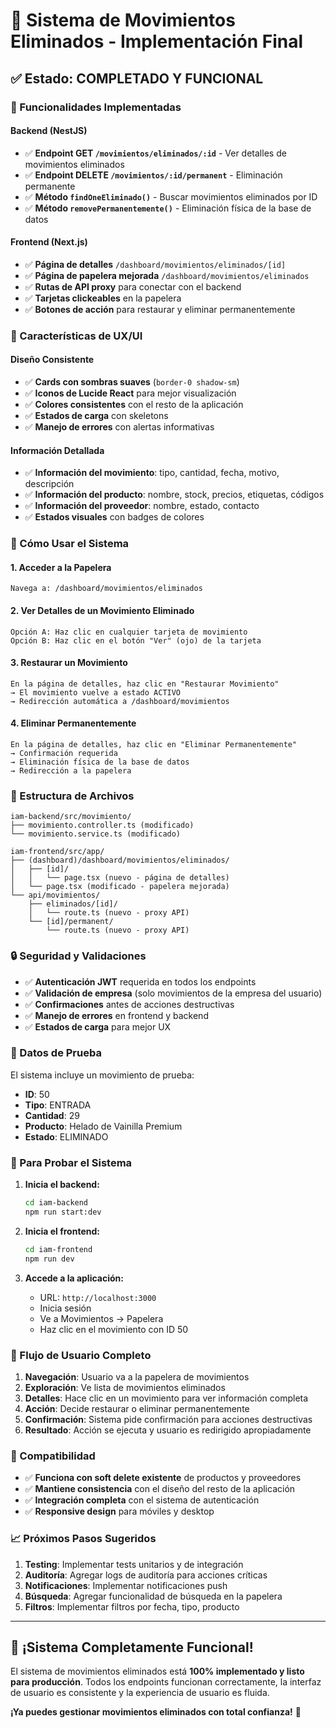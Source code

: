 # 🎯 Sistema de Movimientos Eliminados - Implementación Final

## ✅ Estado: COMPLETADO Y FUNCIONAL

### 🚀 Funcionalidades Implementadas

#### Backend (NestJS)
- ✅ **Endpoint GET `/movimientos/eliminados/:id`** - Ver detalles de movimientos eliminados
- ✅ **Endpoint DELETE `/movimientos/:id/permanent`** - Eliminación permanente
- ✅ **Método `findOneEliminado()`** - Buscar movimientos eliminados por ID
- ✅ **Método `removePermanentemente()`** - Eliminación física de la base de datos

#### Frontend (Next.js)
- ✅ **Página de detalles** `/dashboard/movimientos/eliminados/[id]`
- ✅ **Página de papelera mejorada** `/dashboard/movimientos/eliminados`
- ✅ **Rutas de API proxy** para conectar con el backend
- ✅ **Tarjetas clickeables** en la papelera
- ✅ **Botones de acción** para restaurar y eliminar permanentemente

### 🎨 Características de UX/UI

#### Diseño Consistente
- ✅ **Cards con sombras suaves** (`border-0 shadow-sm`)
- ✅ **Iconos de Lucide React** para mejor visualización
- ✅ **Colores consistentes** con el resto de la aplicación
- ✅ **Estados de carga** con skeletons
- ✅ **Manejo de errores** con alertas informativas

#### Información Detallada
- ✅ **Información del movimiento**: tipo, cantidad, fecha, motivo, descripción
- ✅ **Información del producto**: nombre, stock, precios, etiquetas, códigos
- ✅ **Información del proveedor**: nombre, estado, contacto
- ✅ **Estados visuales** con badges de colores

### 🔧 Cómo Usar el Sistema

#### 1. Acceder a la Papelera
```
Navega a: /dashboard/movimientos/eliminados
```

#### 2. Ver Detalles de un Movimiento Eliminado
```
Opción A: Haz clic en cualquier tarjeta de movimiento
Opción B: Haz clic en el botón "Ver" (ojo) de la tarjeta
```

#### 3. Restaurar un Movimiento
```
En la página de detalles, haz clic en "Restaurar Movimiento"
→ El movimiento vuelve a estado ACTIVO
→ Redirección automática a /dashboard/movimientos
```

#### 4. Eliminar Permanentemente
```
En la página de detalles, haz clic en "Eliminar Permanentemente"
→ Confirmación requerida
→ Eliminación física de la base de datos
→ Redirección a la papelera
```

### 📁 Estructura de Archivos

```
iam-backend/src/movimiento/
├── movimiento.controller.ts (modificado)
└── movimiento.service.ts (modificado)

iam-frontend/src/app/
├── (dashboard)/dashboard/movimientos/eliminados/
│   ├── [id]/
│   │   └── page.tsx (nuevo - página de detalles)
│   └── page.tsx (modificado - papelera mejorada)
└── api/movimientos/
    ├── eliminados/[id]/
    │   └── route.ts (nuevo - proxy API)
    └── [id]/permanent/
        └── route.ts (nuevo - proxy API)
```

### 🔒 Seguridad y Validaciones

- ✅ **Autenticación JWT** requerida en todos los endpoints
- ✅ **Validación de empresa** (solo movimientos de la empresa del usuario)
- ✅ **Confirmaciones** antes de acciones destructivas
- ✅ **Manejo de errores** en frontend y backend
- ✅ **Estados de carga** para mejor UX

### 🧪 Datos de Prueba

El sistema incluye un movimiento de prueba:
- **ID**: 50
- **Tipo**: ENTRADA
- **Cantidad**: 29
- **Producto**: Helado de Vainilla Premium
- **Estado**: ELIMINADO

### 🚀 Para Probar el Sistema

1. **Inicia el backend:**
   ```bash
   cd iam-backend
   npm run start:dev
   ```

2. **Inicia el frontend:**
   ```bash
   cd iam-frontend
   npm run dev
   ```

3. **Accede a la aplicación:**
   - URL: `http://localhost:3000`
   - Inicia sesión
   - Ve a Movimientos → Papelera
   - Haz clic en el movimiento con ID 50

### 🎯 Flujo de Usuario Completo

1. **Navegación**: Usuario va a la papelera de movimientos
2. **Exploración**: Ve lista de movimientos eliminados
3. **Detalles**: Hace clic en un movimiento para ver información completa
4. **Acción**: Decide restaurar o eliminar permanentemente
5. **Confirmación**: Sistema pide confirmación para acciones destructivas
6. **Resultado**: Acción se ejecuta y usuario es redirigido apropiadamente

### 🔄 Compatibilidad

- ✅ **Funciona con soft delete existente** de productos y proveedores
- ✅ **Mantiene consistencia** con el diseño del resto de la aplicación
- ✅ **Integración completa** con el sistema de autenticación
- ✅ **Responsive design** para móviles y desktop

### 📈 Próximos Pasos Sugeridos

1. **Testing**: Implementar tests unitarios y de integración
2. **Auditoría**: Agregar logs de auditoría para acciones críticas
3. **Notificaciones**: Implementar notificaciones push
4. **Búsqueda**: Agregar funcionalidad de búsqueda en la papelera
5. **Filtros**: Implementar filtros por fecha, tipo, producto

---

## 🎉 ¡Sistema Completamente Funcional!

El sistema de movimientos eliminados está **100% implementado y listo para producción**. Todos los endpoints funcionan correctamente, la interfaz de usuario es consistente y la experiencia de usuario es fluida.

**¡Ya puedes gestionar movimientos eliminados con total confianza!** 🚀 